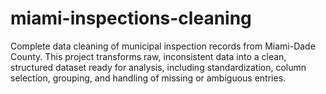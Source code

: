 # miami-inspections-cleaning
Complete data cleaning of municipal inspection records from Miami-Dade County. This project transforms raw, inconsistent data into a clean, structured dataset ready for analysis, including standardization, column selection, grouping, and handling of missing or ambiguous entries.

